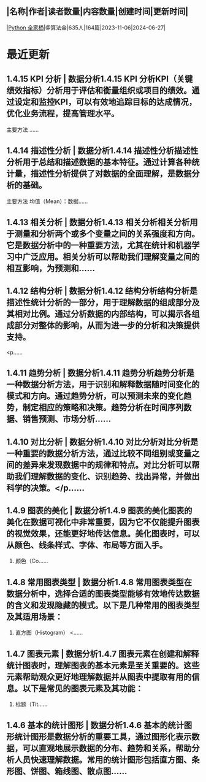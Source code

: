 |名称|作者|读者数量|内容数量|创建时间|更新时间|
---
|[Python 全家桶](https://xiaobot.net/p/Python100?refer=0b133df9-27dc-423b-8101-639049001c13)|@算法金|635人|164篇|2023-11-06|2024-06-27|

# 最近更新
## 1.4.15 KPI 分析 | 数据分析1.4.15 KPI 分析KPI（关键绩效指标）分析用于评估和衡量组织或项目的绩效。通过设定和监控KPI，可以有效地追踪目标的达成情况，优化业务流程，提高管理水平。
主要方法
......
## 1.4.14 描述性分析 | 数据分析1.4.14 描述性分析描述性分析用于总结和描述数据的基本特征。通过计算各种统计量，描述性分析提供了对数据的全面理解，是数据分析的基础。
主要方法
均值（Mean）：数据......
## 1.4.13 相关分析 | 数据分析1.4.13 相关分析相关分析用于测量和分析两个或多个变量之间的关系强度和方向。它是数据分析中的一种重要方法，尤其在统计和机器学习中广泛应用。相关分析可以帮助我们理解变量之间的相互影响，为预测和......
## 1.4.12 结构分析 | 数据分析1.4.12 结构分析结构分析是描述性统计分析的一部分，用于理解数据的组成部分及其相对比例。通过分析数据的内部结构，可以揭示各组成部分对整体的影响，从而为进一步的分析和决策提供支持。
<p......
## 1.4.11 趋势分析 | 数据分析1.4.11 趋势分析趋势分析是一种数据分析方法，用于识别和解释数据随时间变化的模式和方向。通过趋势分析，可以预测未来的变化趋势，制定相应的策略和决策。趋势分析在时间序列数据、销售预测、市场分析......
## 1.4.10 对比分析 | 数据分析1.4.10 对比分析对比分析是一种重要的数据分析方法，通过比较不同组别或变量之间的差异来发现数据中的规律和特点。对比分析可以帮助我们理解数据的变化、识别趋势、找出异常，并做出科学的决策。</p......
## 1.4.9 图表的美化 | 数据分析1.4.9 图表的美化图表的美化在数据可视化中非常重要，因为它不仅能提升图表的视觉效果，还能更好地传达信息。美化图表时，可以从颜色、线条样式、字体、布局等方面入手。
1. 颜色（Co......
## 1.4.8 常用图表类型 | 数据分析1.4.8 常用图表类型在数据分析中，选择合适的图表类型能够有效地传达数据的含义和发现隐藏的模式。以下是几种常用的图表类型及其适用场景：
1. 直方图（Histogram）
<......
## 1.4.7 图表元素 | 数据分析1.4.7 图表元素在创建和解释统计图表时，理解图表的基本元素是至关重要的。这些元素帮助观众更好地理解数据并从图表中提取有用的信息。以下是常见的图表元素及其功能：
1. 标题（Tit......
## 1.4.6 基本的统计图形 | 数据分析1.4.6 基本的统计图形统计图形是数据分析的重要工具，通过图形化表示数据，可以直观地展示数据的分布、趋势和关系，帮助分析人员快速理解数据。常用的统计图形包括直方图、条形图、饼图、箱线图、散点图......

